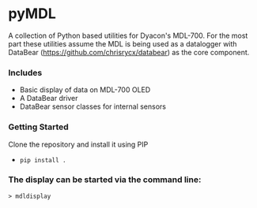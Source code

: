 # pyMDL
A collection of Python based utilities for Dyacon's MDL-700. For the most
part these utilities assume the MDL is being used as a datalogger with
DataBear (https://github.com/chrisrycx/databear) as the core component.

### Includes
* Basic display of data on MDL-700 OLED
* A DataBear driver
* DataBear sensor classes for internal sensors

### Getting Started
Clone the repository and install it using PIP

* `pip install .`

### The display can be started via the command line:
`> mdldisplay`


